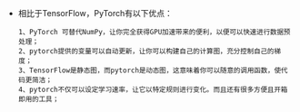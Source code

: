 - 相比于TensorFlow，PyTorch有以下优点：

  ```
  1、PyTorch 可替代NumPy，让你完全获得GPU加速带来的便利，以便可以快速进行数据预处理；
  2、pytorch提供的变量可以自动更新，让你可以构建自己的计算图，充分控制自己的梯度；
  3、TensorFlow是静态图，而pytorch是动态图，这意味着你可以随意的调用函数，使代码更简洁；
  4、pytorch不仅可以设定学习速率，让它以特定规则进行变化。而且还有很多方便且开箱即用的工具；
  ```

